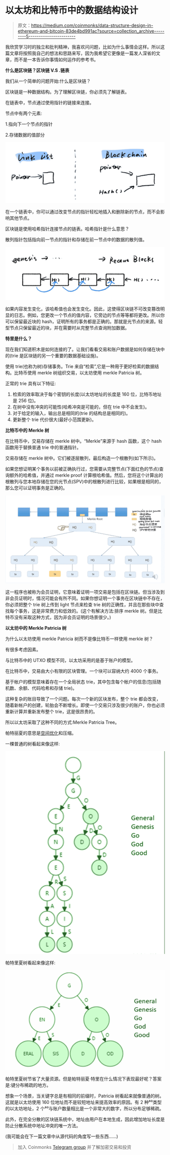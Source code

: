 # 以太坊和比特币中的数据结构设计

> 原文：<https://medium.com/coinmonks/data-structure-design-in-ethereum-and-bitcoin-83de4bd991ac?source=collection_archive---------5----------------------->

我欣赏学习时的独立和批判精神，我喜欢问问题，比如为什么事情会这样。所以这篇文章将按照我自己的想法和思路来写，因为我希望它更像是一篇发人深省的文章，而不是一本告诉你事情如何运作的参考书。

**什么是区块链？区块链 V.S .链表**

我们从一个简单的问题开始:什么是区块链？

区块链是一种数据结构。为了理解区块链，你必须先了解链表。

在链表中，节点通过使用指针的链接来连接。

节点中有两个元素:

1.指向下一个节点的指针

2.存储数据的值部分

![](img/579d16dc28548aad8fd195843b45d266.png)

在一个链表中，你可以通过改变节点的指针轻松地插入和删除新的节点，而不会影响其他节点。

区块链是使用哈希指针连接节点的链表。哈希指针是什么意思？

散列指针包括指向前一节点的指针和存储在前一节点中的数据的散列值。

![](img/4c6aefd6ad7bfa9d9dd30cd29a4fb661.png)

如果内容发生变化，该哈希值也会发生变化。因此，这使得区块链不可改变篡改明显的日志。例如，您更改一个节点的值内容，它旁边的节点等等都将更改。所以你可以保留最近块的 hash，证明所有的事务都是正确的。那就是光节点的来源。轻型节点只保留最近的块，并在需要时从完整节点查询附加数据。

**特里是什么？**

现在我们知道积木是如何连接的了。让我们看看交易和账户数据是如何存储在块中的(trie 是区块链的另一个重要的数据基础设施)。

使用 trie(也称为树)存储事务。Trie 来自“检索”,它是一种用于更好检索的数据结构。比特币使用 merkle 树组织交易，以太坊使用 merkle Patricia 树。

正常的 trie 具有以下特征:

1.  检索的效率取决于每个密钥的长度(以太坊地址的长度是 160 位，比特币地址是 256 位)。
2.  在树中没有冲突的可能性(哈希冲突是可能的，但在 trie 中不会发生)。
3.  对于给定的输入，输出总是相同的(trie 的结构总是相同的)。
4.  更新整个 trie 代价很大(最好小范围更新)。

**比特币中的 Merkle 树**

在比特币中，交易存储在 merkle 树中。“Merkle”来源于 hash 函数，这个 hash 函数用于替换普通 trie 中的普通指针。

交易存储在 merkle 树中。它们被逐层散列，最后构造一个根散列(如下所示)。

如果您想证明某个事务以前被正确执行过，您需要从完整节点(下面红色的节点)查询额外的哈希值，并通过 merkle proof 计算根哈希值。然后，您将这个计算出的根散列与您本地存储在您的光节点(SPV)中的根散列进行比较，如果根是相同的，那么您可以证明事务是正确的。

![](img/6787e2b97c634815c6d0a4f94a4bb2c5.png)

这一程序也被称为会员证明，它意味着证明一项交易是包括在区块链。但当涉及到非会员证明时，情况可能会有所不同。如果你想证明一个事务在区块链中不存在，你必须把整个 trie 树上传到 light 节点来检查 trie 树的正确性，并且在那些块中查找每个事务，这是非常费力和低效的。(这个有解决方法:排序 merkle 树。但是比特币没有采取这种方式，因为非会员证明的场景很少。)

**以太坊中的 Merkle Patricia 树**

为什么以太坊使用 merkle Patricia 树而不是像比特币一样使用 merkle 树？

有很多考虑因素。

与比特币中的 UTXO 模型不同，以太坊采用的是基于账户的模型。

在比特币中，交易由大小有限的区块管理。一个块可以容纳大约 4000 个事务。

基于帐户的模型意味着存在一个全局状态 trie，其中包含每个帐户的信息(包括随机数、余额、代码哈希和存储 trie)。

这种复杂的账目导致了一个问题。每次一个新的区块发布，整个 trie 都会改变，随着新帐户的创建，轮胎会不断增长。即使一个交易只涉及很少的账户，你也必须重新计算并重新发布整个 trie，这是很昂贵的。

所以以太坊采取了这种不同的方式:Merkle Patricia Tree。

帕特丽夏的意思是[空间优化](https://en.wikipedia.org/wiki/Memory_Optimization)和压缩。

一棵普通的树看起来像这样:

![](img/e627d9dedd16116b33af891ff380d30b.png)

帕特里夏树看起来像这样:

![](img/d01b9bb37deeb2730a94a5810292ce42.png)

帕特里夏树节省了大量资源。但是帕特丽夏·特里在什么情况下表现最好呢？答案是:键分布稀疏的地方。

想象一个场景，当关键字总是有相同的前缀时，Patricia 树看起来就像普通的树。这就是以太坊使用 160 位地址而不是较短地址来提高效率的原因。有 2 种⁶⁰类型的以太坊地址，2 个⁶⁰与账户数量相比是一个非常大的数字，所以分布足够稀疏。

此外，在完全分散的区块链系统中，地址由用户在本地生成，因此增加地址长度是防止分散系统中地址冲突的唯一方法。

(我可能会在下一篇文章中从源代码的角度写一些东西……)

> 加入 Coinmonks [Telegram group](https://t.me/joinchat/Trz8jaxd6xEsBI4p) 并了解加密交易和投资